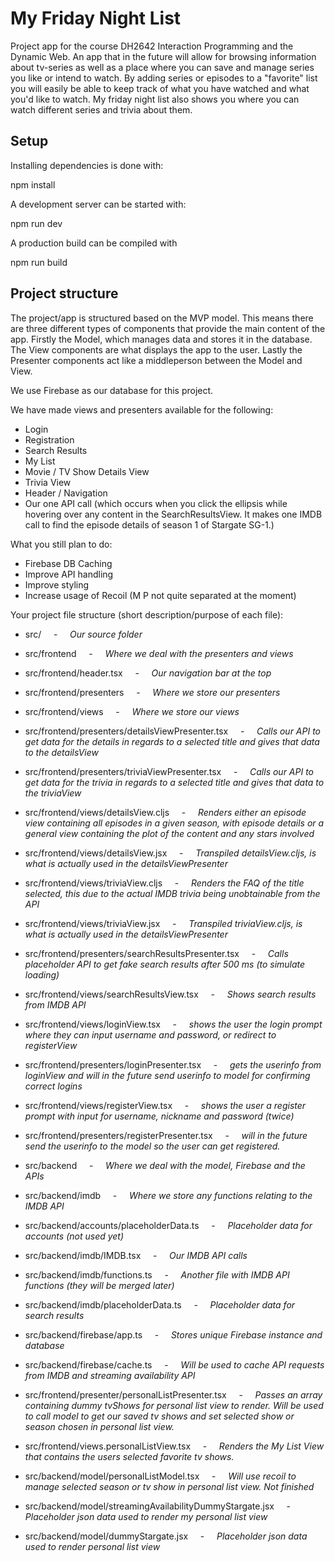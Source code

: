 # My Friday Night List

Project app for the course DH2642 Interaction Programming and the Dynamic Web.
An app that in the future will allow for browsing information about tv-series as well as a place where you can save and manage series you like or intend to watch. 
By adding series or episodes to a "favorite" list you will easily be able to keep track of what you have watched and what you'd like to watch. My friday night list also shows you where you can watch different series and trivia about them. 

## Setup

Installing dependencies is done with:

npm install

A development server can be started with:

npm run dev 

A production build can be compiled with 

npm run build


## Project structure

The project/app is structured based on the MVP model. This means there are three different types of components that provide the main content of the app. Firstly the Model, which manages data and stores it in the database. The View components are what displays the app to the user. Lastly the Presenter components act like a middleperson between the Model and View.

We use Firebase as our database for this project. 

We have made views and presenters available for the following:

  * Login
  * Registration
  * Search Results
  * My List
  * Movie / TV Show Details View
  * Trivia View
  * Header / Navigation
  * Our one API call (which occurs when you click the ellipsis while hovering over any content in the SearchResultsView. It makes one IMDB call to find the episode details of season 1 of Stargate SG-1.) 
  
What you still plan to do:
  * Firebase DB Caching
  * Improve API handling
  * Improve styling
  * Increase usage of Recoil (M P not quite separated at the moment)

Your project file structure (short description/purpose of each file):
  * src/ &nbsp; &nbsp; - &nbsp; &nbsp; *Our source folder*
  
  * src/frontend &nbsp; &nbsp; - &nbsp; &nbsp; *Where we deal with the presenters and views*
  * src/frontend/header.tsx &nbsp; &nbsp; - &nbsp; &nbsp; *Our navigation bar at the top*
  * src/frontend/presenters &nbsp; &nbsp; - &nbsp; &nbsp; *Where we store our presenters*
  * src/frontend/views &nbsp; &nbsp; - &nbsp; &nbsp; *Where we store our views*
  * src/frontend/presenters/detailsViewPresenter.tsx &nbsp; &nbsp; - &nbsp; &nbsp; *Calls our API to get data for the details in regards to a selected title and gives that data to the detailsView*
  * src/frontend/presenters/triviaViewPresenter.tsx &nbsp; &nbsp; - &nbsp; &nbsp; *Calls our API to get data for the trivia in regards to a selected title and gives that data to the triviaView*
  * src/frontend/views/detailsView.cljs &nbsp; &nbsp; - &nbsp; &nbsp; *Renders either an episode view containing all episodes in a given season, with episode details or a general view containing the plot of the content and any stars involved*
  * src/frontend/views/detailsView.jsx &nbsp; &nbsp; - &nbsp; &nbsp; *Transpiled detailsView.cljs, is what is actually used in the detailsViewPresenter*
  * src/frontend/views/triviaView.cljs &nbsp; &nbsp; - &nbsp; &nbsp; *Renders the FAQ of the title selected, this due to the actual IMDB trivia being unobtainable from the API*
  * src/frontend/views/triviaView.jsx &nbsp; &nbsp; - &nbsp; &nbsp; *Transpiled triviaView.cljs, is what is actually used in the detailsViewPresenter*
  * src/frontend/presenters/searchResultsPresenter.tsx &nbsp; &nbsp; - &nbsp; &nbsp; *Calls placeholder API to get fake search results after 500 ms (to simulate loading)*
  * src/frontend/views/searchResultsView.tsx &nbsp; &nbsp; - &nbsp; &nbsp; *Shows search results from IMDB API*
  * src/frontend/views/loginView.tsx &nbsp; &nbsp; - &nbsp; &nbsp; *shows the user the login prompt where they can input username and password, or redirect to registerView*
  * src/frontend/presenters/loginPresenter.tsx &nbsp; &nbsp; - &nbsp; &nbsp; *gets the userinfo from loginView and will in the future send userinfo to model for confirming correct logins*
  * src/frontend/views/registerView.tsx &nbsp; &nbsp; - &nbsp; &nbsp; *shows the user a register prompt with input for username, nickname and password (twice)*
  * src/frontend/presenters/registerPresenter.tsx &nbsp; &nbsp; - &nbsp; &nbsp; *will in the future send the userinfo to the model so the user can get registered.*
  * src/backend &nbsp; &nbsp; - &nbsp; &nbsp; *Where we deal with the model, Firebase and the APIs*
  * src/backend/imdb &nbsp; &nbsp; - &nbsp; &nbsp; *Where we store any functions relating to the IMDB API*
  * src/backend/accounts/placeholderData.ts &nbsp; &nbsp; - &nbsp; &nbsp; *Placeholder data for accounts (not used yet)*
  * src/backend/imdb/IMDB.tsx &nbsp; &nbsp; - &nbsp; &nbsp; *Our IMDB API calls*
  * src/backend/imdb/functions.ts &nbsp; &nbsp; - &nbsp; &nbsp; *Another file with IMDB API functions (they will be merged later)*
  * src/backend/imdb/placeholderData.ts &nbsp; &nbsp; - &nbsp; &nbsp; *Placeholder data for search results*
  * src/backend/firebase/app.ts &nbsp; &nbsp; - &nbsp; &nbsp; *Stores unique Firebase instance and database*
  * src/backend/firebase/cache.ts &nbsp; &nbsp; - &nbsp; &nbsp; *Will be used to cache API requests from IMDB and streaming availability API*
  * src/frontend/presenter/personalListPresenter.tsx &nbsp; &nbsp; - &nbsp; &nbsp; *Passes an array containing dummy tvShows for personal list view to render. Will be used to call model to get our saved tv shows and set selected show or season chosen in personal list view.*
  * src/frontend/views.personalListView.tsx &nbsp; &nbsp; - &nbsp; &nbsp; *Renders the My List View that contains the users selected favorite tv shows.*
  * src/backend/model/personalListModel.tsx &nbsp; &nbsp; - &nbsp; &nbsp; *Will use recoil to manage selected season or tv show in personal list view. Not finished*
  * src/backend/model/streamingAvailabilityDummyStargate.jsx &nbsp; &nbsp; - &nbsp; &nbsp; *Placeholder json data used to render my personal list view*
  * src/backend/model/dummyStargate.jsx &nbsp; &nbsp; - &nbsp; &nbsp; *Placeholder json data used to render personal list view*
